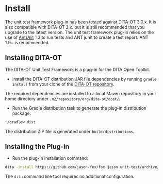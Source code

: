 Install
=======

The unit test framework plug-in has been tested against [DITA-OT 3.0.x](http://www.dita-ot.org/download). It is also compatible with DITA-OT 2.x. but it is still recommended that you upgrade to the latest version. The unit test framework plug-in relies on the use of [AntUnit](http://ant.apache.org/antlibs/antunit/) 1.3 to run tests and ANT junit to create a test report. ANT 1.9+ is recommended.

Installing DITA-OT
------------------

The DITA-OT Unit Test Framework is a plug-in for the DITA Open Toolkit.

-  Install the DITA-OT distribution JAR file dependencies by running `gradle install` from your clone of the [DITA-OT repository](https://github.com/dita-ot/dita-ot).

The required dependencies are installed to a local Maven repository in your home directory under `.m2/repository/org/dita-ot/dost/`.

-  Run the Gradle distribution task to generate the plug-in distribution package:

```bash
./gradlew dist
```

The distribution ZIP file is generated under `build/distributions`.

 Installing the Plug-in
-------------------------

-  Run the plug-in installation command:

```bash
dita -install https://github.com/jason-fox/fox.jason.unit-test/archive/master.zip
```

The `dita` command line tool requires no additional configuration.